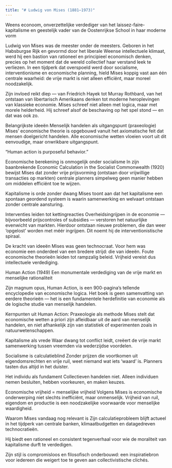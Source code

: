 ```yaml
---
title: "# Ludwig von Mises (1881–1973)"
---
```


Weens econoom, onverzettelijke verdediger van het laissez-faire-kapitalisme en geestelijk vader van de Oostenrijkse School in haar moderne vorm

Ludwig von Mises was de meester onder de meesters. Geboren in het Habsburgse Rijk en gevormd door het liberale Weense intellectuele klimaat, werd hij een bastion van rationeel en principieel economisch denken, precies op het moment dat de wereld collectief haar verstand leek te verliezen. In een tijdperk dat overspoeld werd door socialisme, interventionisme en economische planning, hield Mises koppig vast aan één centrale waarheid: de vrije markt is niet alleen efficiënt, maar moreel noodzakelijk.

Zijn invloed reikt diep — van Friedrich Hayek tot Murray Rothbard, van het ontstaan van libertarisch Amerikaans denken tot moderne heroplevingen van klassieke economie. Mises schreef niet alleen met logica, maar met morele helderheid. Hij schreef alsof de beschaving op het spel stond — en dat was ook zo.

Belangrijkste ideeën
Menselijk handelen als uitgangspunt (praxeologie)
Mises’ economische theorie is opgebouwd vanuit het axiomatische feit dat mensen doelgericht handelen. Alle economische wetten vloeien voort uit dit eenvoudige, maar onwrikbare uitgangspunt.

“Human action is purposeful behavior.”

Economische berekening is onmogelijk onder socialisme
In zijn baanbrekende Economic Calculation in the Socialist Commonwealth (1920) bewijst Mises dat zonder vrije prijsvorming (ontstaan door vrijwillige transacties op markten) centrale planners simpelweg geen manier hebben om middelen efficiënt toe te wijzen.

Kapitalisme is orde zonder dwang
Mises toont aan dat het kapitalisme een spontaan geordend systeem is waarin samenwerking en welvaart ontstaan zonder centrale aansturing.

Interventies leiden tot kettingreacties
Overheidsingrijpen in de economie — bijvoorbeeld prijscontroles of subsidies — verstoren het natuurlijke evenwicht van markten. Hierdoor ontstaan nieuwe problemen, die dan weer ‘opgelost’ worden met méér ingrijpen. Dit noemt hij de interventionistische spiraal.

De kracht van ideeën
Mises was geen technocraat. Voor hem was economie een onderdeel van een bredere strijd: die van ideeën. Foute economische theorieën leiden tot rampzalig beleid. Vrijheid vereist dus intellectuele verdediging.

Human Action (1949)
Een monumentale verdediging van de vrije markt en menselijke rationaliteit

Zijn magnum opus, Human Action, is een 900-pagina’s tellende encyclopedie van economische logica. Het boek is geen samenvatting van eerdere theorieën — het is een fundamentele herdefinitie van economie als de logische studie van menselijk handelen.

Kernpunten uit Human Action:
Praxeologie als methode
Mises stelt dat economische wetten a priori zijn afleidbaar uit de aard van menselijk handelen, en niet afhankelijk zijn van statistiek of experimenten zoals in natuurwetenschappen.

Kapitalisme als vrede
Waar dwang tot conflict leidt, creëert de vrije markt samenwerking tussen vreemden via wederzijdse voordelen.

Socialisme is calculatieblind
Zonder prijzen die voortkomen uit eigendomsrechten en vrije ruil, weet niemand wat iets ‘waard’ is. Planners tasten dus altijd in het duister.

Het individu als fundament
Collectieven handelen niet. Alleen individuen nemen besluiten, hebben voorkeuren, en maken keuzes.

Economische vrijheid = menselijke vrijheid
Volgens Mises is economische onderwerping niet slechts inefficiënt, maar onmenselijk. Vrijheid van ruil, eigendom en productie is een noodzakelijke voorwaarde voor menselijke waardigheid.

Waarom Mises vandaag nog relevant is
Zijn calculatieprobleem blijft actueel in het tijdperk van centrale banken, klimaatbudgetten en datagedreven technocratieën.

Hij biedt een rationeel en consistent tegenverhaal voor wie de moraliteit van kapitalisme durft te verdedigen.

Zijn stijl is compromisloos en filosofisch onderbouwd: een inspiratiebron voor iedereen die weigert toe te geven aan collectivistische clichés.
